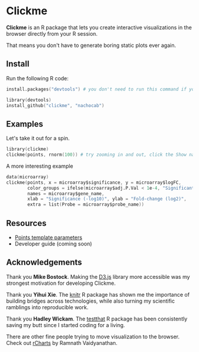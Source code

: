 # Clickme

**Clickme** is an R package that lets you create interactive visualizations in the browser directly from your R session.

That means you don't have to generate boring static plots ever again.

## Install

Run the following R code:

```S
install.packages("devtools") # you don't need to run this command if you already have the devtools package installed.

library(devtools)
install_github("clickme", "nachocab")
```

## Examples

Let's take it out for a spin.

```S
library(clickme)
clickme(points, rnorm(100)) # try zooming in and out, click the Show names button, hover over points
```

A more interesting example
```S
data(microarray)
clickme(points, x = microarray$significance, y = microarray$logFC,
        color_groups = ifelse(microarray$adj.P.Val < 1e-4, "Significant", "Noise"),
        names = microarray$gene_name,
        xlab = "Significance (-log10)", ylab = "Fold-change (log2)",
        extra = list(Probe = microarray$probe_name))
```


## Resources

* [Points template parameters](http://rclickme.com/clickme/user_manual/points.html)
* Developer guide (coming soon)

## Acknowledgements
Thank you **Mike Bostock**. Making the [D3.js](http://d3js.org) library more accessible was my strongest motivation for developing Clickme.

Thank you **Yihui Xie**. The [knitr](https://github.com/yihui/knitr) R package has shown me the importance of building bridges across technologies, while also turning my scientific ramblings into reproducible work.

Thank you **Hadley Wickam**. The [testthat](https://github.com/hadley/test_that) R package has been consistently saving my butt since I started coding for a living.

There are other fine people trying to move visualization to the browser. Check out [rCharts](http://rcharts.io/) by Ramnath Vaidyanathan.
